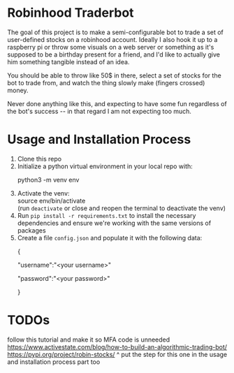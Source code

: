 # Robinhood Traderbot
The goal of this project is to make a semi-configurable 
bot to trade a set of user-defined stocks on a robinhood 
account. Ideally I also hook it up to a raspberry pi or
throw some visuals on a web server or something as it's
supposed to be a birthday present for a friend, and I'd 
like to actually give him something tangible instead of
an idea.

You should be able to throw like 50$ in there, select
a set of stocks for the bot to trade from, and watch the
thing slowly make (fingers crossed) money. 

Never done anything like this, and expecting to have some
fun regardless of the bot's success -- in that regard I am 
not expecting too much.

# Usage and Installation Process
<ol>
	<li>Clone this repo</li>
    <li>
        Initialize a python virtual environment in your local repo with:
            <p>python3 -m venv env</p>
    </li>
    <li>
        Activate the venv:<br>
        source env/bin/activate
        <br>
        (run <code>deactivate</code> or close and reopen the terminal to deactivate the venv)
    </li>
    <li>
        Run <code>pip install -r requirements.txt</code>
        to install the necessary dependencies and ensure
        we're working with the same versions of packages
    </li>
    <li>Create a file <code>config.json</code> and populate it with the following data:<br>
        <p>{</p>
            <p>"username":"&ltyour username&gt"</p>
            <p>"password":"&ltyour password&gt"</p>
        <p>}</p>
    </li>
</ol>

# TODOs
follow this tutorial and make it so MFA code is unneeded
https://www.activestate.com/blog/how-to-build-an-algorithmic-trading-bot/
https://pypi.org/project/robin-stocks/
^ put the step for this one in the usage and installation process part too

